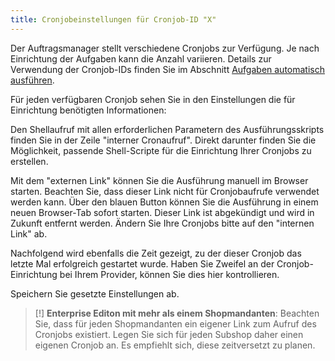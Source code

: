 ```yaml
---
title: Cronjobeinstellungen für Cronjob-ID "X"
---
```


Der Auftragsmanager stellt verschiedene Cronjobs zur Verfügung. Je nach Einrichtung der Aufgaben kann die Anzahl variieren. Details zur Verwendung der Cronjob-IDs finden Sie im Abschnitt [Aufgaben automatisch ausführen](../050_Aufgaben_automatisch_ausfuehren).

Für jeden verfügbaren Cronjob sehen Sie in den Einstellungen die für Einrichtung benötigten Informationen:

Den Shellaufruf mit allen erforderlichen Parametern des Ausführungsskripts finden Sie in der Zeile "interner Cronaufruf". Direkt darunter finden Sie die Möglichkeit, passende Shell-Scripte für die Einrichtung Ihrer Cronjobs zu erstellen.

Mit dem "externen Link" können Sie die Ausführung manuell im Browser starten. Beachten Sie, dass dieser Link nicht für Cronjobaufrufe verwendet werden kann. Über den blauen Button können Sie die Ausführung in einem neuen Browser-Tab sofort starten. Dieser Link ist abgekündigt und wird in Zukunft entfernt werden. Ändern Sie Ihre Cronjobs bitte auf den "internen Link" ab.

Nachfolgend wird ebenfalls die Zeit gezeigt, zu der dieser Cronjob das letzte Mal erfolgreich gestartet wurde. Haben Sie Zweifel an der Cronjob-Einrichtung bei Ihrem Provider, können Sie dies hier kontrollieren.

Speichern Sie gesetzte Einstellungen ab.

> [!] **Enterprise Editon mit mehr als einem Shopmandanten**: Beachten Sie, dass für jeden Shopmandanten ein eigener Link zum Aufruf des Cronjobs existiert. Legen Sie sich für jeden Subshop daher einen eigenen Cronjob an. Es empfiehlt sich, diese zeitversetzt zu planen.
